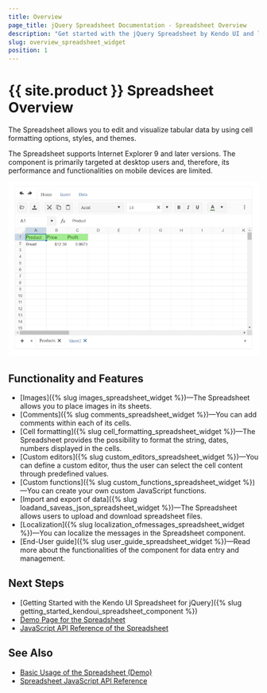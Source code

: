 ```yaml
---
title: Overview
page_title: jQuery Spreadsheet Documentation - Spreadsheet Overview
description: "Get started with the jQuery Spreadsheet by Kendo UI and learn how to initialize and configure the component."
slug: overview_spreadsheet_widget
position: 1
---
```


# {{ site.product }} Spreadsheet Overview

The Spreadsheet allows you to edit and visualize tabular data by using cell formatting options, styles, and themes.

The Spreadsheet supports Internet Explorer 9 and later versions. The component is primarily targeted at desktop users and, therefore, its performance and functionalities on mobile devices are limited.

![Kendo UI for jQuery Spreadsheet Overview](spreadsheet_overview.png)

## Functionality and Features

* [Images]({% slug images_spreadsheet_widget %})&mdash;The Spreadsheet allows you to place images in its sheets.
* [Comments]({% slug comments_spreadsheet_widget %})&mdash;You can add comments within each of its cells.
* [Cell formatting]({% slug cell_formatting_spreadsheet_widget %})&mdash;The Spreadsheet provides the possibility to format the string, dates, numbers displayed in the cells.
* [Custom editors]({% slug custom_editors_spreadsheet_widget %})&mdash;You can define a custom editor, thus the user can select the cell content through predefined values. 
* [Custom functions]({% slug custom_functions_spreadsheet_widget %})&mdash;You can create your own custom JavaScript functions.
* [Import and export of data]({% slug loadand_saveas_json_spreadsheet_widget %})&mdash;The Spreadsheet allows users to upload and download spreadsheet files. 
* [Localization]({% slug localization_ofmessages_spreadsheet_widget %})&mdash;You can localize the messages in the Spreadsheet component.
* [End-User guide]({% slug user_guide_spreadsheet_widget %})&mdash;Read more about the functionalities of the component for data entry and management.

## Next Steps 

* [Getting Started with the Kendo UI Spreadsheet for jQuery]({% slug getting_started_kendoui_spreadsheet_component %})
* [Demo Page for the Spreadsheet](https://demos.telerik.com/kendo-ui/spreadsheet/index)
* [JavaScript API Reference of the Spreadsheet](/api/javascript/ui/spreadsheet)

## See Also

* [Basic Usage of the Spreadsheet (Demo)](https://demos.telerik.com/kendo-ui/spreadsheet/index)
* [Spreadsheet JavaScript API Reference](/api/javascript/ui/spreadsheet)
